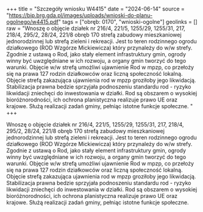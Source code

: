 +++
title = "Szczegóły wniosku W4415"
date = "2024-06-14"
source = "https://bip.brg.gda.pl/images/uploads/wnioski-do-planu-ogolnego/w4415.pdf"
tags = ["obręb: 0170", "wnioski-ogolne"]
geolinks = []
raw = "Wnoszę o objęcie działek nr 216/4, 221/5, 1255/29, 1255/31, 217, 218/4, 295/2, 28/24, 221/8 obręb 170 strefą zabudowy mieszkaniowej jednorodzinnej lub strefą zieleni i rekreacji. Jest to teren rodzinnego ogrodu działkowego (ROD Wzgórze Mickiewicza) który przynależy do w/w strefy. Zgodnie z ustawą o Rod, jako stały element infrastruktury gmin, ogrody winny być uwzględniane w ich rozwoju, a organy gmin tworzyć do tego warunki. Objęcie w/w strefą umożliwi ujawnienie Rod w mpzp, co przełoży się na prawa 127 rodzin działkowców oraz liczną społeczność lokalną. Objęcie strefą zakazująca ujawnienia rod w mpzp groziłoby jego likwidacją. Stabilizacja prawna bedzie sprzyjała podnoszeniu standardu rod - ryzyko likwidacji zniechęci do inwestowania w działki. Rod są obszarem o wysokiej bioróżnorodności, ich ochrona planistyczna realizuje prawo UE oraz krajowe. Służą realizacji zadań gminy, pełniąc istotne funkcje społeczne. "
+++

Wnoszę o objęcie działek nr 216/4, 221/5, 1255/29, 1255/31, 217, 218/4, 295/2,
28/24, 221/8 obręb 170 strefą zabudowy mieszkaniowej jednorodzinnej lub strefą zieleni i
rekreacji. Jest to teren rodzinnego ogrodu działkowego (ROD Wzgórze Mickiewicza) który
przynależy do w/w strefy. Zgodnie z ustawą o Rod, jako stały element infrastruktury gmin,
ogrody winny być uwzględniane w ich rozwoju, a organy gmin tworzyć do tego warunki. Objęcie
w/w strefą umożliwi ujawnienie Rod w mpzp, co przełoży się na prawa 127 rodzin działkowców
oraz liczną społeczność lokalną. Objęcie strefą zakazująca ujawnienia rod w mpzp groziłoby jego
likwidacją. Stabilizacja prawna bedzie sprzyjała podnoszeniu standardu rod - ryzyko likwidacji
zniechęci do inwestowania w działki. Rod są obszarem o wysokiej bioróżnorodności, ich ochrona
planistyczna realizuje prawo UE oraz krajowe. Służą realizacji zadań gminy, pełniąc istotne
funkcje społeczne.



